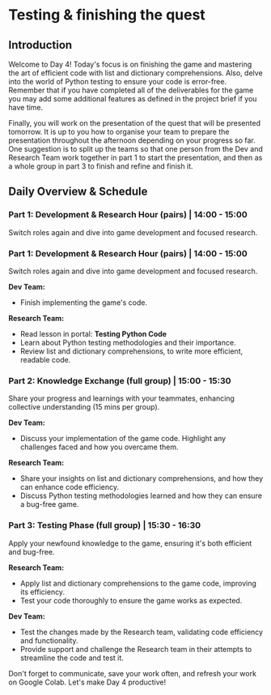 # Testing & finishing the quest

## Introduction

Welcome to Day 4! Today's focus is on finishing the game and mastering the art of efficient code with list and dictionary comprehensions. Also, delve into the world of Python testing to ensure your code is error-free. Remember that if you have completed all of the deliverables for the game you may add some additional features as defined in the project brief if you have time.

Finally, you will work on the presentation of the quest that will be presented tomorrow. It is up to you how to organise your team to prepare the presentation throughout the afternoon depending on your progress so far. One suggestion is to split up the teams so that one person from the Dev and Research Team work together in part 1 to start the presentation, and then as a whole group in part 3 to finish and refine and finish it.

## Daily Overview & Schedule

### Part 1: Development & Research Hour (pairs) | 14:00 - 15:00

Switch roles again and dive into game development and focused research.

### Part 1: Development & Research Hour (pairs) | 14:00 - 15:00

Switch roles again and dive into game development and focused research.

**Dev Team:**

- Finish implementing the game's code.

**Research Team:**

- Read lesson in portal: **Testing Python Code**
- Learn about Python testing methodologies and their importance.
- Review list and dictionary comprehensions, to write more efficient, readable code.

### Part 2: Knowledge Exchange (full group) | 15:00 - 15:30

Share your progress and learnings with your teammates, enhancing collective understanding (15 mins per group).

**Dev Team:**

- Discuss your implementation of the game code. Highlight any challenges faced and how you overcame them.

**Research Team:**

- Share your insights on list and dictionary comprehensions, and how they can enhance code efficiency.
- Discuss Python testing methodologies learned and how they can ensure a bug-free game.

### Part 3: Testing Phase (full group) | 15:30 - 16:30

Apply your newfound knowledge to the game, ensuring it's both efficient and bug-free.

**Research Team:**

- Apply list and dictionary comprehensions to the game code, improving its efficiency.
- Test your code thoroughly to ensure the game works as expected.

**Dev Team:**

- Test the changes made by the Research team, validating code efficiency and functionality.
- Provide support and challenge the Research team in their attempts to streamline the code and test it.

Don't forget to communicate, save your work often, and refresh your work on Google Colab. Let's make Day 4 productive!
